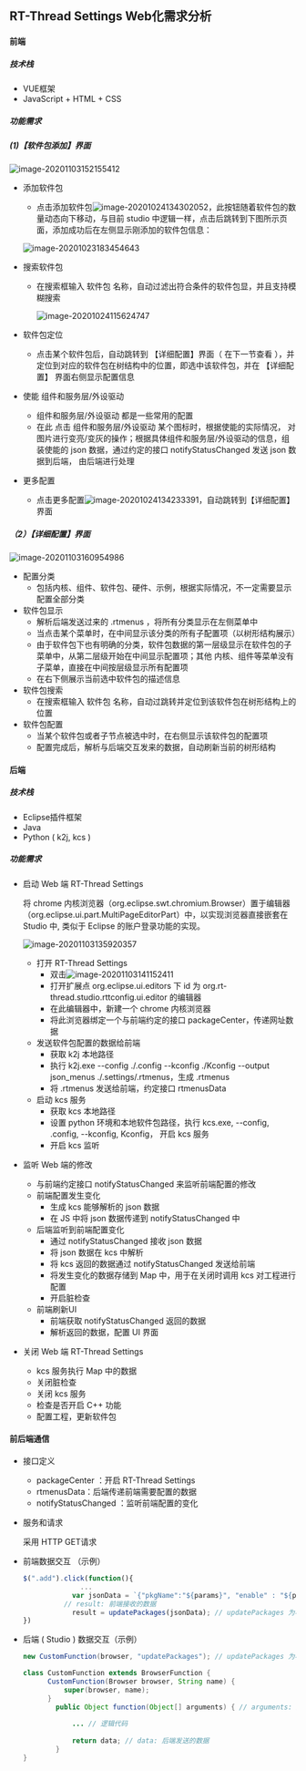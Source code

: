 ## RT-Thread Settings Web化需求分析

#### 前端

##### 技术栈

- VUE框架
- JavaScript + HTML + CSS 

##### 功能需求

##### (1)【软件包添加】界面

![image-20201103152155412](C:\Users\rt-thread\AppData\Roaming\Typora\typora-user-images\image-20201103152155412.png)

- 添加软件包 

  - 点击添加软件包![image-20201024134302052](C:\Users\rt-thread\AppData\Roaming\Typora\typora-user-images\image-20201024134302052.png)，此按钮随着软件包的数量动态向下移动，与目前 studio 中逻辑一样，点击后跳转到下图所示页面，添加成功后在左侧显示刚添加的软件包信息：

  ![image-20201023183454643](C:\Users\rt-thread\AppData\Roaming\Typora\typora-user-images\image-20201023183454643.png)

- 搜索软件包

  - 在搜索框输入 软件包 名称，自动过滤出符合条件的软件包显，并且支持模糊搜索

    ![image-20201024115624747](C:\Users\rt-thread\AppData\Roaming\Typora\typora-user-images\image-20201024115624747.png)

- 软件包定位

  - 点击某个软件包后，自动跳转到 【详细配置】界面（ 在下一节查看 ），并定位到对应的软件包在树结构中的位置，即选中该软件包，并在 【详细配置】 界面右侧显示配置信息

- 使能 组件和服务层/外设驱动

  - 组件和服务层/外设驱动 都是一些常用的配置
  - 在此 点击 组件和服务层/外设驱动 某个图标时，根据使能的实际情况， 对图片进行变亮/变灰的操作；根据具体组件和服务层/外设驱动的信息，组装使能的 json 数据，通过约定的接口 notifyStatusChanged 发送 json 数据到后端， 由后端进行处理

- 更多配置

  - 点击更多配置![image-20201024134233391](C:\Users\rt-thread\AppData\Roaming\Typora\typora-user-images\image-20201024134233391.png)，自动跳转到【详细配置】界面

##### （2）【详细配置】界面

![image-20201103160954986](C:\Users\rt-thread\AppData\Roaming\Typora\typora-user-images\image-20201103160954986.png)

- 配置分类
  - 包括内核、组件、软件包、硬件、示例，根据实际情况，不一定需要显示配置全部分类
- 软件包显示
  - 解析后端发送过来的 .rtmenus ，将所有分类显示在左侧菜单中
  - 当点击某个菜单时，在中间显示该分类的所有子配置项（以树形结构展示）
  - 由于软件包下也有明确的分类，软件包数据的第一层级显示在软件包的子菜单中，从第二层级开始在中间显示配置项；其他 内核、组件等菜单没有子菜单，直接在中间按层级显示所有配置项
  - 在右下侧展示当前选中软件包的描述信息
- 软件包搜索
  - 在搜索框输入 软件包 名称，自动过跳转并定位到该软件包在树形结构上的位置
- 软件包配置
  - 当某个软件包或者子节点被选中时，在右侧显示该软件包的配置项
  - 配置完成后，解析与后端交互发来的数据，自动刷新当前的树形结构

#### 后端

##### 技术栈

- Eclipse插件框架
- Java
- Python ( k2j, kcs )

##### 功能需求

- 启动 Web 端 RT-Thread Settings
  
  将 chrome 内核浏览器（org.eclipse.swt.chromium.Browser）置于编辑器（org.eclipse.ui.part.MultiPageEditorPart）中，以实现浏览器直接嵌套在 Studio 中, 类似于 Eclipse 的账户登录功能的实现。
  
  ![image-20201103135920357](C:\Users\rt-thread\AppData\Roaming\Typora\typora-user-images\image-20201103135920357.png)
  
  - 打开 RT-Thread Settings
    - 双击![image-20201103141152411](C:\Users\rt-thread\AppData\Roaming\Typora\typora-user-images\image-20201103141152411.png)
    - 打开扩展点 org.eclipse.ui.editors 下 id 为 org.rt-thread.studio.rttconfig.ui.editor 的编辑器
    - 在此编辑器中，新建一个 chrome 内核浏览器
    - 将此浏览器绑定一个与前端约定的接口 packageCenter，传递网址数据
  - 发送软件包配置的数据给前端
    - 获取 k2j 本地路径
    - 执行 k2j.exe --config ./.config --kconfig ./Kconfig --output json_menus  ./.settings/.rtmenus，生成 .rtmenus
    - 将 .rtmenus 发送给前端，约定接口 rtmenusData
  - 启动 kcs 服务
    - 获取 kcs 本地路径
    - 设置 python 环境和本地软件包路径，执行 kcs.exe, --config, .config, --kconfig, Kconfig， 开启 kcs 服务
    - 开启 kcs 监听
  
- 监听 Web 端的修改
  - 与前端约定接口 notifyStatusChanged 来监听前端配置的修改
  - 前端配置发生变化
    - 生成 kcs 能够解析的 json 数据
    - 在 JS 中将 json 数据传递到 notifyStatusChanged  中
  - 后端监听到前端配置变化
    - 通过 notifyStatusChanged  接收 json 数据
    - 将 json 数据在 kcs 中解析
    - 将 kcs 返回的数据通过 notifyStatusChanged  发送给前端
    - 将发生变化的数据存储到 Map 中，用于在关闭时调用 kcs 对工程进行配置
    - 开启脏检查
  - 前端刷新UI
    - 前端获取 notifyStatusChanged 返回的数据
    - 解析返回的数据，配置 UI 界面
  
- 关闭 Web 端 RT-Thread Settings
  - kcs 服务执行 Map 中的数据
  - 关闭脏检查
  - 关闭 kcs 服务
  - 检查是否开启 C++ 功能
  - 配置工程，更新软件包

#### 前后端通信

- 接口定义

  - packageCenter ：开启 RT-Thread Settings
  - rtmenusData：后端传递前端需要配置的数据
  - notifyStatusChanged ：监听前端配置的变化

- 服务和请求

  采用 HTTP  GET请求

- 前端数据交互 （示例）

  ```javascript
  $(".add").click(function(){
    			...
              var jsonData = `{"pkgName":"${params}", "enable" : "${paramsEnable}"}`; // jsonData:前端发送的数据
      		// result: 前端接收的数据
              result = updatePackages(jsonData); // updatePackages 为与后端约定的接口
  })
  ```

  

- 后端 ( Studio ) 数据交互（示例）

  ```java
  new CustomFunction(browser, "updatePackages"); // updatePackages 为与前端约定的接口
  
  class CustomFunction extends BrowserFunction {
  		CustomFunction(Browser browser, String name) {
  			super(browser, name);
  		}
          public Object function(Object[] arguments) { // arguments: 后端接收的数据
  			
              ... // 逻辑代码
                  
              return data; // data: 后端发送的数据
          }
  }
  ```

  

  







